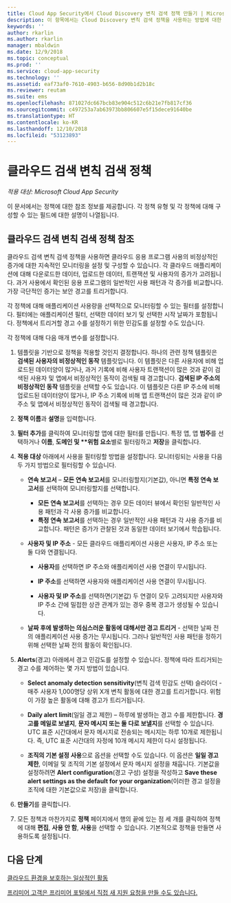 ```yaml
---
title: Cloud App Security에서 Cloud Discovery 변칙 검색 정책 만들기 | Microsoft 문서
description: 이 항목에서는 Cloud Discovery 변칙 검색 정책을 사용하는 방법에 대한 정보를 제공합니다.
keywords: ''
author: rkarlin
ms.author: rkarlin
manager: mbaldwin
ms.date: 12/9/2018
ms.topic: conceptual
ms.prod: ''
ms.service: cloud-app-security
ms.technology: ''
ms.assetid: eaf73af0-7610-4903-b656-8d90b1d2b18c
ms.reviewer: reutam
ms.suite: ems
ms.openlocfilehash: 871027dc667bcb83e904c512c6b21e7fb817cf36
ms.sourcegitcommit: c497253a7ab63973bb806607e5f15dece91640be
ms.translationtype: HT
ms.contentlocale: ko-KR
ms.lasthandoff: 12/10/2018
ms.locfileid: "53123893"
---
```

# <a name="cloud-discovery-anomaly-detection-policy"></a>클라우드 검색 변칙 검색 정책

*적용 대상: Microsoft Cloud App Security*

이 문서에서는 정책에 대한 참조 정보를 제공합니다. 각 정책 유형 및 각 정책에 대해 구성할 수 있는 필드에 대한 설명이 나열됩니다.  
  
## <a name="cloud-discovery-anomaly-detection-policy-reference"></a>클라우드 검색 변칙 검색 정책 참조
  
클라우드 검색 변칙 검색 정책을 사용하면 클라우드 응용 프로그램 사용의 비정상적인 증가에 대한 지속적인 모니터링을 설정 및 구성할 수 있습니다. 각 클라우드 애플리케이션에 대해 다운로드한 데이터, 업로드한 데이터, 트랜잭션 및 사용자의 증가가 고려됩니다. 과거 사용에서 확인된 응용 프로그램의 일반적인 사용 패턴과 각 증가를 비교합니다. 가장 극단적인 증가는 보안 경고를 트리거합니다.  
 
각 정책에 대해 애플리케이션 사용량을 선택적으로 모니터링할 수 있는 필터를 설정합니다. 필터에는 애플리케이션 필터, 선택한 데이터 보기 및 선택한 시작 날짜가 포함됩니다. 정책에서 트리거할 경고 수를 설정하기 위한 민감도를 설정할 수도 있습니다.  

각 정책에 대해 다음 매개 변수를 설정합니다.

1. 템플릿을 기반으로 정책을 적용할 것인지 결정합니다. 하나의 관련 정책 템플릿은 **검색된 사용자의 비정상적인 동작** 템플릿입니다. 이 템플릿은 다른 사용자에 비해 업로드된 데이터양이 많거나, 과거 기록에 비해 사용자 트랜잭션이 많은 것과 같이 검색된 사용자 및 앱에서 비정상적인 동작이 검색될 때 경고합니다. **검색된 IP 주소의 비정상적인 동작** 템플릿을 선택할 수도 있습니다. 이 템플릿은 다른 IP 주소에 비해 업로드된 데이터양이 많거나, IP 주소 기록에 비해 앱 트랜잭션이 많은 것과 같이 IP 주소 및 앱에서 비정상적인 동작이 검색될 때 경고합니다. 
 
2. **정책 이름**과 **설명**을 입력합니다.  

3. <strong>필터 추가</strong>를 클릭하여 모니터링할 앱에 대한 필터를 만듭니다. 
   특정 앱, 앱 <strong>범주</strong>를 선택하거나 <strong>이름</strong>, <strong>도메인 및 **위험 요소</strong>별로 필터링하고 <strong>저장</strong>을 클릭합니다.

4. **적용 대상** 아래에서 사용을 필터링할 방법을 설정합니다. 모니터링되는 사용을 다음 두 가지 방법으로 필터링할 수 있습니다.  
  
    - **연속 보고서** – **모든 연속 보고서**를 모니터링할지(기본값), 아니면 **특정 연속 보고서**를 선택하여 모니터링할지를 선택합니다.  
  
        - **모든 연속 보고서**를 선택하는 경우 모든 데이터 뷰에서 확인된 일반적인 사용 패턴과 각 사용 증가를 비교합니다.  
        - **특정 연속 보고서**를 선택하는 경우 일반적인 사용 패턴과 각 사용 증가를 비교합니다. 패턴은 증가가 관찰된 것과 동일한 데이터 보기에서 학습됩니다.  
  
    - **사용자 및 IP 주소** - 모든 클라우드 애플리케이션 사용은 사용자, IP 주소 또는 둘 다와 연결됩니다.  
  
        - **사용자**를 선택하면 IP 주소와 애플리케이션 사용 연결이 무시됩니다.  
  
        - **IP 주소**를 선택하면 사용자와 애플리케이션 사용 연결이 무시됩니다.  
  
        - **사용자 및 IP 주소**를 선택하면(기본값) 두 연결이 모두 고려되지만 사용자와 IP 주소 간에 밀접한 상관 관계가 있는 경우 중복 경고가 생성될 수 있습니다.

    - **날짜 후에 발생하는 의심스러운 활동에 대해서만 경고 트리거** - 선택한 날짜 전의 애플리케이션 사용 증가는 무시됩니다. 그러나 일반적인 사용 패턴을 정하기 위해 선택한 날짜 전의 활동이 확인됩니다.  
  
5. **Alerts**(경고) 아래에서 경고 민감도를 설정할 수 있습니다. 정책에 따라 트리거되는 경고 수를 제어하는 몇 가지 방법이 있습니다.  
  
    - **Select anomaly detection sensitivity**(변칙 검색 민감도 선택) 슬라이더 - 매주 사용자 1,000명당 상위 X개 변칙 활동에 대한 경고를 트리거합니다. 위험이 가장 높은 활동에 대해 경고가 트리거됩니다.  
  
    - **Daily alert limit**(일일 경고 제한) – 하루에 발생하는 경고 수를 제한합니다. **경고를 메일로 보낼지**, **문자 메시지 또는 둘 다로 보낼지**를 선택할 수 있습니다. UTC 표준 시간대에서 문자 메시지로 전송되는 메시지는 하루 10개로 제한됩니다. 즉, UTC 표준 시간대의 자정에 10개 메시지 제한이 다시 설정됩니다.

    - **조직의 기본 설정 사용**으로 옵션을 선택할 수도 있습니다. 이 옵션은 **일일 경고 제한**, 이메일 및 조직의 기본 설정에서 문자 메시지 설정을 채웁니다. 기본값을 설정하려면 **Alert configuration**(경고 구성) 설정을 작성하고 **Save these alert settings as the default for your organization**(이러한 경고 설정을 조직에 대한 기본값으로 저장)을 클릭합니다.

6. **만들기**를 클릭합니다.

7. 모든 정책과 마찬가지로 **정책** 페이지에서 행의 끝에 있는 점 세 개를 클릭하여 정책에 대해 **편집**, **사용 안 함**, **사용**을 선택할 수 있습니다. 기본적으로 정책을 만들면 사용하도록 설정됩니다.

## <a name="next-steps"></a>다음 단계  
[클라우드 환경을 보호하는 일상적인 활동](daily-activities-to-protect-your-cloud-environment.md)   

[프리미어 고객은 프리미어 포털에서 직접 새 지원 요청을 만들 수도 있습니다.](https://premier.microsoft.com/)  
  
  